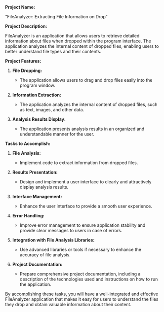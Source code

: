 **Project Name:**

"FileAnalyzer: Extracting File Information on Drop"

**Project Description:**

FileAnalyzer is an application that allows users to retrieve detailed information about files when dropped within the program interface. The application analyzes the internal content of dropped files, enabling users to better understand file types and their contents.

**Project Features:**

1. **File Dropping:**
   - The application allows users to drag and drop files easily into the program window.

2. **Information Extraction:**
   - The application analyzes the internal content of dropped files, such as text, images, and other data.

3. **Analysis Results Display:**
   - The application presents analysis results in an organized and understandable manner for the user.

**Tasks to Accomplish:**

1. **File Analysis:**
   - Implement code to extract information from dropped files.

2. **Results Presentation:**
   - Design and implement a user interface to clearly and attractively display analysis results.

3. **Interface Management:**
   - Enhance the user interface to provide a smooth user experience.

4. **Error Handling:**
   - Improve error management to ensure application stability and provide clear messages to users in case of errors.

5. **Integration with File Analysis Libraries:**
   - Use advanced libraries or tools if necessary to enhance the accuracy of file analysis.

6. **Project Documentation:**
   - Prepare comprehensive project documentation, including a description of the technologies used and instructions on how to run the application.

By accomplishing these tasks, you will have a well-integrated and effective FileAnalyzer application that makes it easy for users to understand the files they drop and obtain valuable information about their content.
